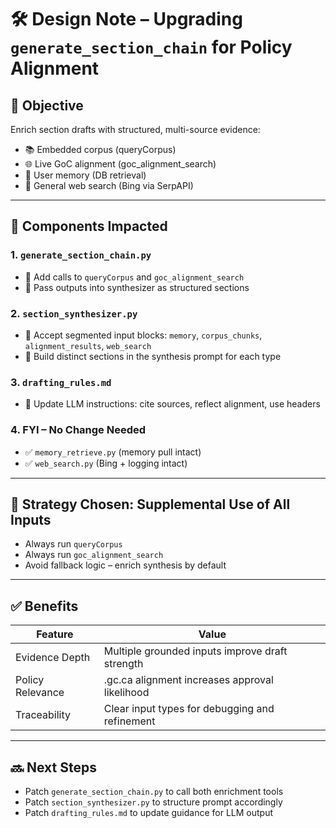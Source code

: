 # 🛠️ Design Note – Upgrading `generate_section_chain` for Policy Alignment

## 🎯 Objective
Enrich section drafts with structured, multi-source evidence:
- 📚 Embedded corpus (queryCorpus)
- 🌐 Live GoC alignment (goc_alignment_search)
- 🧠 User memory (DB retrieval)
- 🔎 General web search (Bing via SerpAPI)

---

## 🔧 Components Impacted

### 1. `generate_section_chain.py`
- 🔹 Add calls to `queryCorpus` and `goc_alignment_search`
- 🔹 Pass outputs into synthesizer as structured sections

### 2. `section_synthesizer.py`
- 🔹 Accept segmented input blocks: `memory`, `corpus_chunks`, `alignment_results`, `web_search`
- 🔹 Build distinct sections in the synthesis prompt for each type

### 3. `drafting_rules.md`
- 🔹 Update LLM instructions: cite sources, reflect alignment, use headers

### 4. FYI – No Change Needed
- ✅ `memory_retrieve.py` (memory pull intact)
- ✅ `web_search.py` (Bing + logging intact)

---

## 🧠 Strategy Chosen: **Supplemental Use of All Inputs**
- Always run `queryCorpus`
- Always run `goc_alignment_search`
- Avoid fallback logic – enrich synthesis by default

---

## ✅ Benefits
| Feature       | Value |
|---------------|-------|
| Evidence Depth | Multiple grounded inputs improve draft strength |
| Policy Relevance | .gc.ca alignment increases approval likelihood |
| Traceability  | Clear input types for debugging and refinement |

---

## 🔜 Next Steps
- Patch `generate_section_chain.py` to call both enrichment tools
- Patch `section_synthesizer.py` to structure prompt accordingly
- Patch `drafting_rules.md` to update guidance for LLM output
